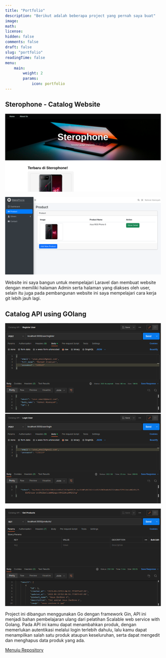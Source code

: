 ```yaml
---
title: "Portfolio"
description: "Berikut adalah beberapa project yang pernah saya buat"
image:
math:
license:
hidden: false
comments: false
draft: false
slug: "portfolio"
readingTime: false
menu:
    main:
        weight: 2
        params:
            icon: portfolio
---
```


## Sterophone - Catalog Website
![Sterophone Catalog (On progress)](img/Sterophone-1.png)

![Sterophone Admin Page](img/Sterophone-2.png)

Website ini saya bangun untuk mempelajari Laravel dan membuat website dengan memiliki halaman Admin serta halaman yang diakses oleh user, selain itu juga pada pembangunan website ini saya mempelajari cara kerja git lebih jauh lagi.

## Catalog API using GOlang
![Catalog API Register](img/Catalog-API-1.png)
![Catalog API Login](img/Catalog-API-2.png)

![Catalog API Show Products](img/Catalog-API-3.png)

Project ini dibangun menggunakan Go dengan framework Gin, API ini menjadi bahan pembelajaran ulang dari pelatihan Scalable web service with Golang. Pada API ini kamu dapat menambahkan produk, dengan memerlukan autentikasi melalui login terlebih dahulu, lalu kamu dapat menampilkan salah satu produk ataupun keseluruhan, serta dapat mengedit dan menghapus data produk yang ada.

[Menuju Repository](https://github.com/mattgan31/catalog-api)
